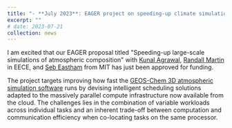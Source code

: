 ```yaml
---
title: "- **July 2023**: EAGER project on speeding-up climate simulations is funded"
excerpt: ""
# date: 2023-07-21
collection: news
---
```


I am excited that our EAGER proposal titled "Speeding-up large-scale simulations of atmospheric composition" 
with [Kunal Agrawal](http://www.cse.wustl.edu/~kunal/), [Randall Martin](https://sites.wustl.edu/acag/) in EECE, 
and [Seb Eastham](https://lae.mit.edu/team/sebastian-eastham/) from MIT has just been approved for funding.

The project targets improving how fast the [GEOS-Chem 3D atmospheric simulation software](http://geos-chem.org/) 
runs by devising intelligent scheduling solutions adapted to the massively parallel compute infrastructure 
now available from the cloud.   The challenges lies in the combination of variable workloads across individual
tasks and an inherent trade-off between computation and communication efficiency when co-locating tasks on the
same processor.